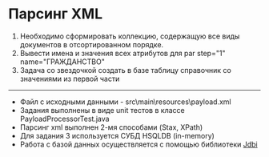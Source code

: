 # Парсинг XML

1. Необходимо сформировать коллекцию, содержащую все виды документов в отсортированном порядке.
1. Вывести имена и значения всех атрибутов для par step="1" name="ГРАЖДАНСТВО" 
1. Задача со звездочкой создать в базе таблицу справочник со значениями из первой части

---

- Файл с исходными данными - src\main\resources\payload.xml
- Задания выполнены в виде unit тестов в классе PayloadProcessorTest.java
- Парсинг xml выполнен 2-мя способами (Stax, XPath)
- Для задания 3 используется СУБД HSQLDB (in-memory)
- Работа с базой данных осуществляется с помощью библиотеки [Jdbi](http://jdbi.org/)
